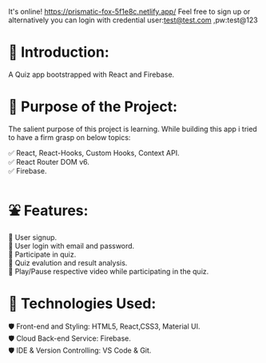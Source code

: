 It's online! https://prismatic-fox-5f1e8c.netlify.app/ Feel free to sign up or alternatively you can login with credential user:test@test.com ,pw:test@123

# 🚪 Introduction:

A Quiz app bootstrapped with React and Firebase.

# 🎯 Purpose of the Project:

The salient purpose of this project is learning. While building this app i tried to have a firm grasp on below topics:

✅ React, React-Hooks, Custom Hooks, Context API.<br>
✅ React Router DOM v6.<br>
✅ Firebase.<br>

# ⛲ Features:

🌟 User signup.<br>
🌟 User login with email and password.<br>
🌟 Participate in quiz.<br>
🌟 Quiz evalution and result analysis.<br>
🌟 Play/Pause respective video while participating in the quiz.<br>

# 🧰 Technologies Used:

🛡 Front-end and Styling: HTML5, React,CSS3, Material UI.<br>
🛡 Cloud Back-end Service: Firebase.<br>
🛡 IDE & Version Controlling: VS Code & Git.<br>
